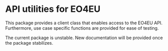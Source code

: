 # API utilities for EO4EU

This package provides a client class that enables access to the EO4EU API. Furthermore, use case specific functions are provided for ease of testing.  

The current package is unstable. New documentation will be provided once the package stabilizes.

